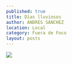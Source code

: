 ```yaml
---
published: true
title: Días lluviosos
author: ANDRÉS SÁNCHEZ
location: Local
category: Fuera de Foco
layout: posts
---
```


![](http://i.imgur.com/hZ4vrTzm.jpg)
